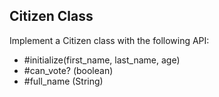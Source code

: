 ## Citizen Class

Implement a Citizen class with the following API:

  * #initialize(first_name, last_name, age)
  * #can_vote? (boolean)
  * #full_name (String)
